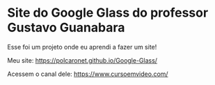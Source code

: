 # Site do Google Glass do professor Gustavo Guanabara

Esse foi um projeto onde eu aprendi a fazer um site!

Meu site: https://polcaronet.github.io/Google-Glass/

Acessem o canal dele: https://www.cursoemvideo.com/



